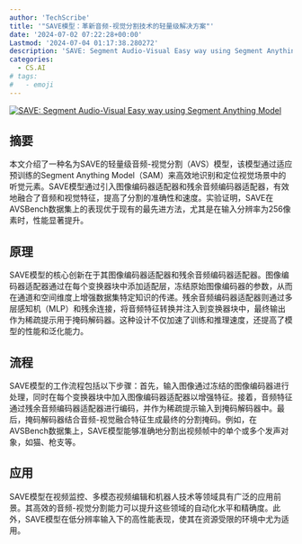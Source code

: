 ```yaml
---
author: 'TechScribe'
title: '"SAVE模型：革新音频-视觉分割技术的轻量级解决方案"'
date: '2024-07-02 07:22:28+00:00'
Lastmod: '2024-07-04 01:17:38.280272'
description: 'SAVE: Segment Audio-Visual Easy way using Segment Anything Model'
categories:
  - CS.AI
# tags:
#   - emoji
---
```


[![SAVE: Segment Audio-Visual Easy way using Segment Anything Model](https://arxiv-research-1301205113.cos.ap-guangzhou.myqcloud.com/images/2407.02004v1.pdf_0.jpg)](https://arxiv.org/abs/2407.02004v1)

## 摘要

本文介绍了一种名为SAVE的轻量级音频-视觉分割（AVS）模型，该模型通过适应预训练的Segment Anything Model（SAM）来高效地识别和定位视觉场景中的听觉元素。SAVE模型通过引入图像编码器适配器和残余音频编码器适配器，有效地融合了音频和视觉特征，提高了分割的准确性和速度。实验证明，SAVE在AVSBench数据集上的表现优于现有的最先进方法，尤其是在输入分辨率为256像素时，性能显著提升。<!--more-->

## 原理

SAVE模型的核心创新在于其图像编码器适配器和残余音频编码器适配器。图像编码器适配器通过在每个变换器块中添加适配层，冻结原始图像编码器的参数，从而在通道和空间维度上增强数据集特定知识的传递。残余音频编码器适配器则通过多层感知机（MLP）和残余连接，将音频特征转换并注入到变换器块中，最终输出作为稀疏提示用于掩码解码器。这种设计不仅加速了训练和推理速度，还提高了模型的性能和泛化能力。

## 流程

SAVE模型的工作流程包括以下步骤：首先，输入图像通过冻结的图像编码器进行处理，同时在每个变换器块中加入图像编码器适配器以增强特征。接着，音频特征通过残余音频编码器适配器进行编码，并作为稀疏提示输入到掩码解码器中。最后，掩码解码器结合音频-视觉融合特征生成最终的分割掩码。例如，在AVSBench数据集上，SAVE模型能够准确地分割出视频帧中的单个或多个发声对象，如猫、枪支等。

## 应用

SAVE模型在视频监控、多模态视频编辑和机器人技术等领域具有广泛的应用前景。其高效的音频-视觉分割能力可以提升这些领域的自动化水平和精确度。此外，SAVE模型在低分辨率输入下的高性能表现，使其在资源受限的环境中尤为适用。